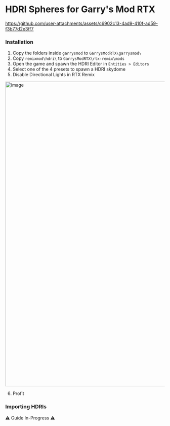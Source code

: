 # HDRI Spheres for Garry's Mod RTX
https://github.com/user-attachments/assets/c6902c13-4ad9-410f-ad59-f3b77d2e3ff7

### Installation
1. Copy the folders inside `garrysmod` to `GarrysModRTX\garrysmod\`
2. Copy `remixmod\hdri\` to `GarrysModRTX\rtx-remix\mods`
3. Open the game and spawn the HDRI Editor in `Entities > Editors`
4. Select one of the 4 presets to spawn a HDRI skydome
5. Disable Directional Lights in RTX Remix
<img width="960" alt="image" src="https://github.com/user-attachments/assets/6c1f972d-2ec9-42a4-8c6a-1f0836174c71" />

6. Profit

### Importing HDRIs
⚠️ Guide In-Progress ⚠️

